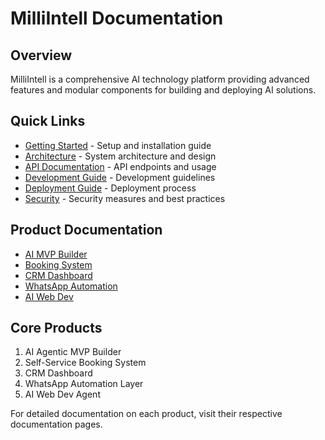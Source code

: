 
# MilliIntell Documentation

## Overview
MilliIntell is a comprehensive AI technology platform providing advanced features and modular components for building and deploying AI solutions.

## Quick Links
- [Getting Started](./getting-started.md) - Setup and installation guide
- [Architecture](./architecture.md) - System architecture and design
- [API Documentation](./api.md) - API endpoints and usage
- [Development Guide](./development.md) - Development guidelines
- [Deployment Guide](./deployment.md) - Deployment process
- [Security](./security.md) - Security measures and best practices

## Product Documentation
- [AI MVP Builder](./products/ai_mvp_builder.md)
- [Booking System](./products/booking_system.md)
- [CRM Dashboard](./products/crm_dashboard.md)
- [WhatsApp Automation](./products/whatsapp_automation.md)
- [AI Web Dev](./products/ai_web_dev.md)

## Core Products
1. AI Agentic MVP Builder
2. Self-Service Booking System
3. CRM Dashboard
4. WhatsApp Automation Layer
5. AI Web Dev Agent

For detailed documentation on each product, visit their respective documentation pages.
